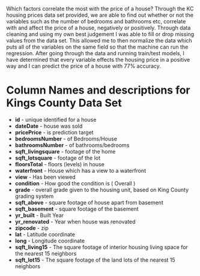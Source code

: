 Which factors correlate the most with the price of a house?
Through the KC housing prices data set provided, we are able to find out whether or not the variables such as the number of bedrooms and bathrooms etc, correlate with and affect the price of a house, negatively or positively. 
Through data cleaning and using my own best judgement I was able to fill or drop missing values from the data set. This allowed me to then normalize the data which puts all of the variables on the same field so that the machine can run the regression. 
After going through the data and running train/test models, I have determined that every variable effects the housing price in a positive way and I can predict the price of a house with 77% accuracy.

# Column Names and descriptions for Kings County Data Set
* **id** - unique identified for a house
* **dateDate** - house was sold
* **pricePrice** -  is prediction target
* **bedroomsNumber** -  of Bedrooms/House
* **bathroomsNumber** -  of bathrooms/bedrooms
* **sqft_livingsquare** -  footage of the home
* **sqft_lotsquare** -  footage of the lot
* **floorsTotal** -  floors (levels) in house
* **waterfront** - House which has a view to a waterfront
* **view** - Has been viewed
* **condition** - How good the condition is ( Overall )
* **grade** - overall grade given to the housing unit, based on King County grading system
* **sqft_above** - square footage of house apart from basement
* **sqft_basement** - square footage of the basement
* **yr_built** - Built Year
* **yr_renovated** - Year when house was renovated
* **zipcode** - zip
* **lat** - Latitude coordinate
* **long** - Longitude coordinate
* **sqft_living15** - The square footage of interior housing living space for the nearest 15 neighbors
* **sqft_lot15** - The square footage of the land lots of the nearest 15 neighbors
